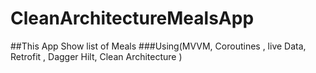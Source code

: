 # CleanArchitectureMealsApp
##This App Show list of Meals 
###Using(MVVM, Coroutines , live Data, Retrofit , Dagger Hilt, Clean Architecture )
